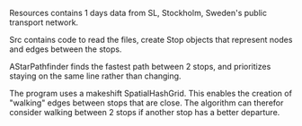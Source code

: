 Resources contains 1 days data from SL, Stockholm, Sweden's public transport network.

Src contains code to read the files, create Stop objects that represent nodes and edges between the stops.

AStarPathfinder finds the fastest path between 2 stops, and prioritizes staying on the same line rather than changing.

The program uses a makeshift SpatialHashGrid. This enables the creation of "walking" edges between stops that are close. The algorithm can therefor consider walking between 2 stops if another stop has a better departure.
